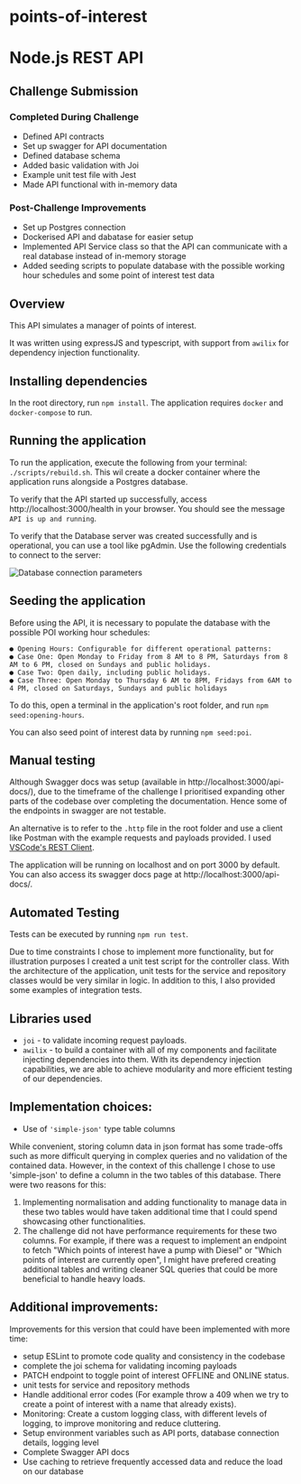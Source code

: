 # points-of-interest
# Node.js REST API

## Challenge Submission

### Completed During Challenge
- Defined API contracts
- Set up swagger for API documentation
- Defined database schema
- Added basic validation with Joi
- Example unit test file with Jest
- Made API functional with in-memory data

### Post-Challenge Improvements
- Set up Postgres connection
- Dockerised API and dabatase for easier setup
- Implemented API Service class so that the API can communicate with a real database instead of in-memory storage
- Added seeding scripts to populate database with the possible working hour schedules and some point of interest test data

## Overview

This API simulates a manager of points of interest.

It was written using expressJS and typescript, with support from ```awilix``` for dependency injection functionality.

## Installing dependencies
In the root directory, run ```npm install```.
The application requires ```docker``` and ```docker-compose``` to run.

## Running the application
To run the application, execute the following from your terminal: ```./scripts/rebuild.sh```. This wil create a docker container where the application runs alongside a Postgres database.

To verify that the API started up successfully, access http://localhost:3000/health in your browser. You should see the message ```API is up and running```.

To verify that the Database server was created successfully and is operational, you can use a tool like pgAdmin. Use the following credentials to connect to the server:

![Database connection parameters](/image/sample.webp)

## Seeding the application
Before using the API, it is necessary to populate the database with the possible POI working hour schedules:
```
● Opening Hours: Configurable for different operational patterns:
● Case One: Open Monday to Friday from 8 AM to 8 PM, Saturdays from 8
AM to 6 PM, closed on Sundays and public holidays.
● Case Two: Open daily, including public holidays.
● Case Three: Open Monday to Thursday 6 AM to 8PM, Fridays from 6AM to
4 PM, closed on Saturdays, Sundays and public holidays
```

To do this, open a terminal in the application's root folder, and run ```npm seed:opening-hours```.

You can also seed point of interest data by running ```npm seed:poi```.

## Manual testing
Although Swagger docs was setup (available in http://localhost:3000/api-docs/), due to the timeframe of the challenge I prioritised expanding other parts of the codebase over completing the documentation. Hence some of the endpoints in swagger are not testable.

An alternative is to refer to the ```.http``` file in the root folder and use a client like Postman with the example requests and payloads provided. I used [VSCode's REST Client](https://marketplace.visualstudio.com/items?itemName=humao.rest-client).

The application will be running on localhost and on port 3000 by default. You can also access its swagger docs page at http://localhost:3000/api-docs/.

## Automated Testing
Tests can be executed by running ```npm run test```.

Due to time constraints I chose to implement more functionality, but for illustration purposes I created a unit test script for the controller class. With the architecture of the application, unit tests for the service and repository classes would be very similar in logic. In addition to this, I also provided some examples of integration tests.

## Libraries used
* ```joi``` - to validate incoming request payloads.
* ```awilix``` - to build a container with all of my components and facilitate injecting dependencies into them. With its dependency injection capabilities, we are able to achieve modularity and more efficient testing of our dependencies.

## Implementation choices:
* Use of ``'simple-json'`` type table columns

While convenient, storing column data in json format has some trade-offs such as more difficult querying in complex queries and no validation of the contained data. However, in the context of this challenge I chose to use 'simple-json' to define a column in the two tables of this database. There were two reasons for this:

1. Implementing normalisation and adding functionality to manage data in these two tables would have taken additional time that I could spend showcasing other functionalities.
2. The challenge did not have performance requirements for these two columns. For example, if there was a request to implement an endpoint to fetch "Which points of interest have a pump with Diesel" or "Which points of interest are currently open", I might have prefered creating additional tables and writing cleaner SQL queries that could be more beneficial to handle heavy loads.

## Additional improvements:
Improvements for this version that could have been implemented with more time:

- setup ESLint to promote code quality and consistency in the codebase
- complete the joi schema for validating incoming payloads
- PATCH endpoint to toggle point of interest OFFLINE and ONLINE status.
- unit tests for service and repository methods
- Handle additional error codes (For example throw a 409 when we try to create a point of interest with a name that already exists).
- Monitoring: Create a custom logging class, with different levels of logging, to improve monitoring and reduce cluttering.
- Setup environment variables such as API ports, database connection details, logging level
- Complete Swagger API docs
- Use caching to retrieve frequently accessed data and reduce the load on our database

